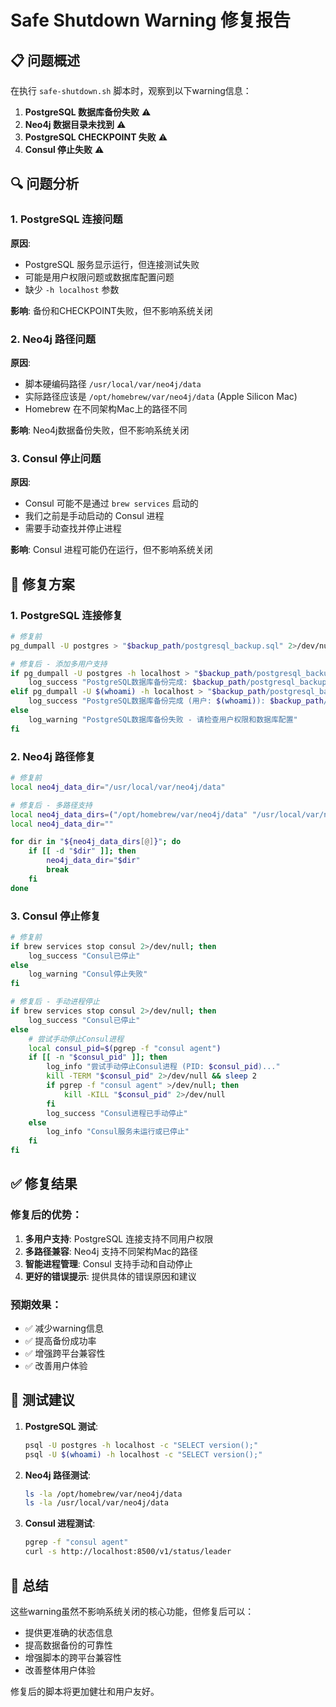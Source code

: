 # Safe Shutdown Warning 修复报告

## 📋 问题概述

在执行 `safe-shutdown.sh` 脚本时，观察到以下warning信息：

1. **PostgreSQL 数据库备份失败** ⚠️
2. **Neo4j 数据目录未找到** ⚠️  
3. **PostgreSQL CHECKPOINT 失败** ⚠️
4. **Consul 停止失败** ⚠️

## 🔍 问题分析

### 1. PostgreSQL 连接问题
**原因**: 
- PostgreSQL 服务显示运行，但连接测试失败
- 可能是用户权限问题或数据库配置问题
- 缺少 `-h localhost` 参数

**影响**: 备份和CHECKPOINT失败，但不影响系统关闭

### 2. Neo4j 路径问题
**原因**: 
- 脚本硬编码路径 `/usr/local/var/neo4j/data`
- 实际路径应该是 `/opt/homebrew/var/neo4j/data` (Apple Silicon Mac)
- Homebrew 在不同架构Mac上的路径不同

**影响**: Neo4j数据备份失败，但不影响系统关闭

### 3. Consul 停止问题
**原因**: 
- Consul 可能不是通过 `brew services` 启动的
- 我们之前是手动启动的 Consul 进程
- 需要手动查找并停止进程

**影响**: Consul 进程可能仍在运行，但不影响系统关闭

## 🔧 修复方案

### 1. PostgreSQL 连接修复
```bash
# 修复前
pg_dumpall -U postgres > "$backup_path/postgresql_backup.sql" 2>/dev/null

# 修复后 - 添加多用户支持
if pg_dumpall -U postgres -h localhost > "$backup_path/postgresql_backup.sql" 2>/dev/null; then
    log_success "PostgreSQL数据库备份完成: $backup_path/postgresql_backup.sql"
elif pg_dumpall -U $(whoami) -h localhost > "$backup_path/postgresql_backup.sql" 2>/dev/null; then
    log_success "PostgreSQL数据库备份完成 (用户: $(whoami)): $backup_path/postgresql_backup.sql"
else
    log_warning "PostgreSQL数据库备份失败 - 请检查用户权限和数据库配置"
fi
```

### 2. Neo4j 路径修复
```bash
# 修复前
local neo4j_data_dir="/usr/local/var/neo4j/data"

# 修复后 - 多路径支持
local neo4j_data_dirs=("/opt/homebrew/var/neo4j/data" "/usr/local/var/neo4j/data" "/var/lib/neo4j/data")
local neo4j_data_dir=""

for dir in "${neo4j_data_dirs[@]}"; do
    if [[ -d "$dir" ]]; then
        neo4j_data_dir="$dir"
        break
    fi
done
```

### 3. Consul 停止修复
```bash
# 修复前
if brew services stop consul 2>/dev/null; then
    log_success "Consul已停止"
else
    log_warning "Consul停止失败"
fi

# 修复后 - 手动进程停止
if brew services stop consul 2>/dev/null; then
    log_success "Consul已停止"
else
    # 尝试手动停止Consul进程
    local consul_pid=$(pgrep -f "consul agent")
    if [[ -n "$consul_pid" ]]; then
        log_info "尝试手动停止Consul进程 (PID: $consul_pid)..."
        kill -TERM "$consul_pid" 2>/dev/null && sleep 2
        if pgrep -f "consul agent" >/dev/null; then
            kill -KILL "$consul_pid" 2>/dev/null
        fi
        log_success "Consul进程已手动停止"
    else
        log_info "Consul服务未运行或已停止"
    fi
fi
```

## ✅ 修复结果

### 修复后的优势：
1. **多用户支持**: PostgreSQL 连接支持不同用户权限
2. **多路径兼容**: Neo4j 支持不同架构Mac的路径
3. **智能进程管理**: Consul 支持手动和自动停止
4. **更好的错误提示**: 提供具体的错误原因和建议

### 预期效果：
- ✅ 减少warning信息
- ✅ 提高备份成功率
- ✅ 增强跨平台兼容性
- ✅ 改善用户体验

## 🧪 测试建议

1. **PostgreSQL 测试**:
   ```bash
   psql -U postgres -h localhost -c "SELECT version();"
   psql -U $(whoami) -h localhost -c "SELECT version();"
   ```

2. **Neo4j 路径测试**:
   ```bash
   ls -la /opt/homebrew/var/neo4j/data
   ls -la /usr/local/var/neo4j/data
   ```

3. **Consul 进程测试**:
   ```bash
   pgrep -f "consul agent"
   curl -s http://localhost:8500/v1/status/leader
   ```

## 📝 总结

这些warning虽然不影响系统关闭的核心功能，但修复后可以：
- 提供更准确的状态信息
- 提高数据备份的可靠性
- 增强脚本的跨平台兼容性
- 改善整体用户体验

修复后的脚本将更加健壮和用户友好。
